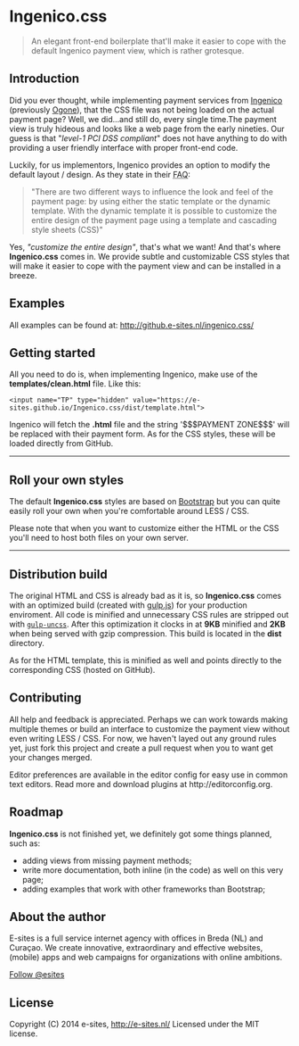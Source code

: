 Ingenico.css
===================

<blockquote>
	<p>An elegant front-end boilerplate that'll make it easier to cope with the default Ingenico payment view, which is rather grotesque.</p>
</blockquote>

<h2>Introduction</h2>
<p>
Did you ever thought, while implementing payment services from <a href="http://payment-services.ingenico.com/">Ingenico</a> (previously <a href="http://en.wikipedia.org/wiki/Ingenico" target="_blank">Ogone</a>), that the CSS file was not being loaded on the actual payment page? Well, we did...and still do, every single time.The payment view is truly hideous and looks like a web page from the early nineties. Our guess is that "<em>level-1 PCI DSS compliant</em>" does not have anything to do with providing a user friendly interface with proper front-end code.
</p>
<p>
Luckily, for us implementors, Ingenico provides an option to modify the default layout / design. As they state in their <abbr title="Frequently Asked Questions">FAQ</abbr>:
</p>
<blockquote>
<p>"There are two different ways to influence the look and feel of the payment page: by using either the static template or the dynamic template. With the dynamic template it is possible to customize the entire design of the payment page using a template and cascading style sheets (CSS)"</p>
</blockquote>
<p>
Yes, <em>"customize the entire design"</em>, that's what we want! And that's where <strong>Ingenico.css</strong> comes in. We provide subtle and customizable CSS styles that will make it easier to cope with the payment view and can be installed in a breeze.
</p>
<h2>Examples</h2>
<p>
    All examples can be found at: <a href="http://github.e-sites.nl/ingenico.css/">http://github.e-sites.nl/ingenico.css/</a>
</p>
<h2>Getting started</h2>
<p>
    All you need to do is, when implementing Ingenico, make use of the <strong>templates/clean.html</strong> file. Like this:
</p>
<pre><code>&lt;input name="TP" type="hidden" value="https://e-sites.github.io/Ingenico.css/dist/template.html"&gt;</code></pre>
<p>
    Ingenico will fetch the <strong>.html</strong> file and the string '$$$PAYMENT ZONE$$$' will be replaced with their payment form. As for the CSS styles, these will be loaded directly from GitHub.
</p>
<hr>
<h2>Roll your own styles</h2>
<p>
    The default <strong>Ingenico.css</strong> styles are based on <a href="http://getbootstrap.com/" target="_blank">Bootstrap</a> but you can quite easily roll your own when you're comfortable around LESS / CSS.
</p>
<p class="alert alert-info">
    Please note that when you want to customize either the HTML or the CSS you'll need to host both files on your own server.
</p>
<hr>
<h2>Distribution build</h2>
<p>
    The original HTML and CSS is already bad as it is, so <strong>Ingenico.css</strong> comes with an optimized build (created with <a href="http://gulpjs.com/" target="_blank">gulp.js</a>) for your production enviroment. All code is minified and unnecessary CSS rules are stripped out with <a href="https://www.npmjs.org/package/gulp-uncss" target="_blank"><code>gulp-uncss</code></a>. After this optimization it clocks in at <strong>9KB</strong> minified and <strong>2KB</strong> when being served with gzip compression. This build is located in the <strong>dist</strong> directory.
</p>
<p>
    As for the HTML template, this is minified as well and points directly to the corresponding CSS (hosted on GitHub).
</p>
<h2>Contributing</h2>
<p>
    All help and feedback is appreciated. Perhaps we can work towards making multiple themes or build an interface to customize the payment view without even writing LESS / CSS. For now, we haven't layed out any ground rules yet, just fork this project and create a pull request when you to want get your changes merged.
</p>
<p>
    Editor preferences are available in the editor config for easy use in common text editors. Read more and download plugins at http://editorconfig.org.
</p>
<h2>Roadmap</h2>
<p>
    <strong>Ingenico.css</strong> is not finished yet, we definitely got some things planned, such as:
</p>
<ul>
    <li>adding views from missing payment methods;</li>
    <li>write more documentation, both inline (in the code) as well on this very page;</li>
    <li>adding examples that work with other frameworks than Bootstrap;</li>
</ul>
<h2>About the author</h2>
<p>
    E-sites is a full service internet agency with offices in Breda (NL) and Curaçao. We create innovative, extraordinary and effective websites, (mobile) apps and web campaigns for organizations with online ambitions.
</p>
<p>
    <a href="https://twitter.com/esites" class="twitter-follow-button" data-show-count="false" data-lang="en">Follow @esites</a>
</p>
<h2>License</h2>
Copyright (C) 2014 e-sites, <a href="http://www.e-sites.nl/">http://e-sites.nl/</a> Licensed under the MIT license.
